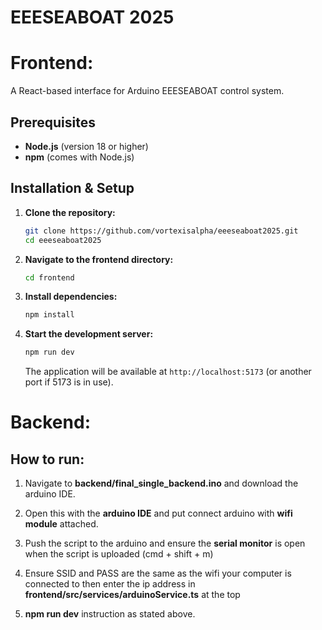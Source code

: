 # EEESEABOAT 2025

# Frontend:
A React-based interface for Arduino EEESEABOAT control system.

## Prerequisites

- **Node.js** (version 18 or higher)
- **npm** (comes with Node.js)

## Installation & Setup

1. **Clone the repository:**
   ```bash
   git clone https://github.com/vortexisalpha/eeeseaboat2025.git
   cd eeeseaboat2025
   ```

2. **Navigate to the frontend directory:**
   ```bash
   cd frontend
   ```

3. **Install dependencies:**
   ```bash
   npm install
   ```

4. **Start the development server:**
   ```bash
   npm run dev
   ```

   The application will be available at `http://localhost:5173` (or another port if 5173 is in use).

# Backend: 

## How to run:

1. Navigate to **backend/final_single_backend.ino** and download the arduino IDE.

2. Open this with the **arduino IDE** and put connect arduino with **wifi module** attached.

3. Push the script to the arduino and ensure the **serial monitor** is open when the script is uploaded (cmd + shift + m)

4. Ensure SSID and PASS are the same as the wifi your computer is connected to then enter the ip address in **frontend/src/services/arduinoService.ts** at the top

5. **npm run dev** instruction as stated above.